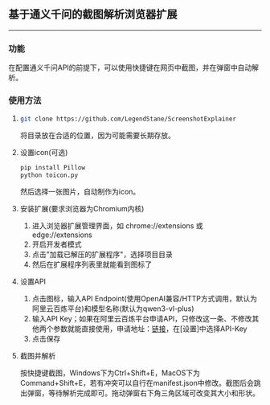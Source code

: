 ## 基于通义千问的截图解析浏览器扩展

---

### 功能

在配置通义千问API的前提下，可以使用快捷键在网页中截图，并在弹窗中自动解析。

### 使用方法

1. ```bash
   git clone https://github.com/LegendStane/ScreenshotExplainer
   ```

   将目录放在合适的位置，因为可能需要长期存放。

2. 设置icon(可选)

   ```bash
   pip install Pillow
   python toicon.py
   ```

   然后选择一张图片，自动制作为icon。

3. 安装扩展(要求浏览器为Chromium内核)

   1. 进入浏览器扩展管理界面，如 chrome://extensions 或 edge://extensions
   2. 开启开发者模式
   3. 点击"加载已解压的扩展程序"，选择项目目录
   4. 然后在扩展程序列表里就能看到图标了

4. 设置API

   1. 点击图标，输入API Endpoint(使用OpenAI兼容/HTTP方式调用，默认为阿里云百炼平台)和模型名称(默认为qwen3-vl-plus)
   2. 输入API Key；如果在阿里云百炼平台申请API，只修改这一条、不修改其他两个参数就能直接使用，申请地址：[链接](https://bailian.console.aliyun.com/)，在[设置]中选择API-Key
   3. 点击保存

5. 截图并解析

   按快捷键截图，Windows下为Ctrl+Shift+E，MacOS下为Command+Shift+E，若有冲突可以自行在manifest.json中修改。截图后会跳出弹窗，等待解析完成即可。拖动弹窗右下角三角区域可改变其大小和形状。

